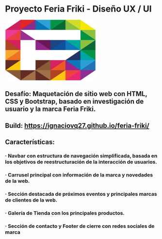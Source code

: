 
# Proyecto Feria Friki - Diseño UX / UI

<img src="assets/img/logo-footer.png" alt="Descripción de la imagen" width="300" height="200">


## Desafío: Maquetación de sitio web con HTML, CSS y Bootstrap, basado en investigación de usuario y la marca Feria Friki.
## Build: https://ignaciovq27.github.io/feria-friki/
## Características:
### · Navbar con estructura de navegación simplificada, basada en los objetivos de reestructuración de la interacción de usuarios.
### · Carrusel principal con información de la marca y novedades de la web.
### · Sección destacada de próximos eventos y principales marcas de clientes de la web.
### · Galería de Tienda con los principales productos.
### · Sección de contacto y Footer de cierre con redes sociales de marca
